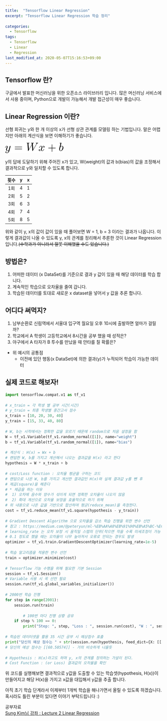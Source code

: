 ```yaml
---
title:  "Tensorflow Linear Regression"
excerpt: "Tensorflow Linear Regression 학습 정리"

categories:
  - Tensorflow
tags:
  - Tensorflow
  - Linear
  - Regression
last_modified_at: 2020-05-07T15:16:53+09:00
---
```


## Tensorflow 란?

  구글에서 발표한 머신러닝을 위한 오픈소스 라이브러리 입니다.  많은 머신러닝 서비스에서 사용 중이며, Python으로 개발이 가능해서 개발 접근성이 매우 좋습니다.

## Linear Regression 이란?

  선형 회귀는 y와 한 개 이상의 x가 선형 상관 관계를 모델링 하는 기법입니다.  말은 어렵지만 아래의 계산식을 보면 이해하기가 좋습니다. 

![](/assets/2020-05-07-Tensorflow-Linear-Regression/2020-05-07-Tensorflow-Linear-Regression_184014.png)

  y의 답에 도달하기 위해 주어진 x가 있고, W(weight)의 값과 b(bias)의 값을 조정해서 결과적으로 y와 일치할 수 있도록 합니다.

|  <center>횟수</center> |  <center>y</center> |  <center>x</center> |
|:--------|:--------:|--------:|
| <center>1회</center> | <center>4</center> | <center>1</center> |
| <center>2회</center> | <center>5</center> | <center>2</center> |
| <center>3회</center> | <center>6</center> | <center>3</center> |
| <center>4회</center> | <center>7</center> | <center>4</center> |
| <center>5회</center> | <center>8</center> | <center>5</center> |

  위와 같이 y, x의 값이 값이 있을 때 풀어보면 W = 1, b = 3 이라는 결과가 나옵니다.  이렇게 결과값이 나올 수 있도록 y, x의 관계를 정리해서 추론한 것이 Linear Regression 입니다.~~(수학과가 아니라서 잘못 이해했을 수도 있습니다.)~~

## 방법은?

1. 어떠한 데이터 (x DataSet)를 기준으로 결과 y 값이 있을 때 해당 데이터를 학습 합니다.
2. 계속적인 학습으로 오차율을 줄여 갑니다.
3. 학습된 데이터를 토대로 새로운 x dataset을 넣어서 y 값을 추론 합니다.

## 어디다 써먹지?

1. 남부순환로 신림역에서 서울대 입구역 월요일 오후 10시에 출발하면 얼마가 걸릴까?
2. 학교에서 A 학생이 고등학교에서 8시간을 공부 했을 때 성적은?
3. 야구에서 A 타자가 B 투수를 만났을 때 안타를 칠 확률은?
- 위 예시의 공통점
    - 이전에 있던 행동(x DataSet)에 의한 결과(y)가 누적되어 학습이 가능한 데이터

## 실제 코드로 해보자!

```python
import tensorflow.compat.v1 as tf_v1

# x_train = 각 학생 별 공부 시간(시간)
# y_train = 최종 학생별 중간고사 점수
x_train = [10, 20, 30, 40]
y_train = [15, 33, 40, 80]

# W, b는 시작에서는 정확한 값을 모르기 때문에 random으로 처음 설정을 함
W = tf_v1.Variable(tf_v1.random_normal([1]), name="weight")
b = tf_v1.Variable(tf_v1.random_normal([1]), name="bias")

# 계산식 : H(x) = Wx + b
# 랜덤한 W, b를 가지고 계산해서 나오는 결과값을 H(x) 라고 한다
hypothesis = W * x_train + b

# cost/Loss function : 오차율 평균을 구하는 코드
# 랜덤으로 나온 W, b를 가지고 계산한 결과값인 H(x)와 실제 결과값 y를 뺀 후
# 제곱(square)을 해준다
# * 제곱을 하는 이유
#  1) 오차에 음수와 양수가 섞이게 되면 정확한 오차율이 나오지 않음
#  2) 확대 계산으로 오차율 보정을 효율적으로 하기 위해
# 위 내용으로 나온 값을 기반으로 합산하여 평균(reduce_mean)을 측정한다.
cost = tf_v1.reduce_mean(tf_v1.square(hypothesis - y_train))

# Gradient Descent Algorithm 으로 오차율을 감소 학습 진행을 위한 변수 선언
# 참고 : https://medium.com/@peteryun/ml-%EB%AA%A8%EB%91%90%EB%A5%BC-%EC%9C%84%ED%95%9C-tensorflow-3-gradient-descent-algorithm-%EA%B8%B0%EB%B3%B8-c0688208fc59
# learning_rate 는 오차 보정 시 움직일 스탭의 단위(작으면 작을 수록 미세조정이 가능 다만 횟수가 늘어나야 안정적이 되는것 같음)
# 0.1 정도로 했을 때는 오차율이 너무 높아져서 오류로 안되는 경우도 발생
optimizer = tf_v1.train.GradientDescentOptimizer(learning_rate=1e-5)

# 학습 알고리즘을 적용한 변수 선언
train = optimizer.minimize(cost)

# Tensorflow 기능 수행을 위해 필요한 기본 Session
session = tf_v1.Session()
# Variable 사용 시 꼭 선언 필요
session.run(tf_v1.global_variables_initializer())

# 2000번 학습 진행
for step in range(2001):
    session.run(train)

		# 100번 마다 진행 상황 공유
    if step % 100 == 0:
        print("Step: ", step, "Loss : ", session.run(cost), "W : ", session.run(W), "b : ", session.run(b))

# 학습된 데이터셋을 활용 35 시간 공부 시 예상점수 표출 
print("당신의 예상 점수는 " + str(session.run(hypothesis, feed_dict={X: [[35.]]})))
# 당신의 예상 점수는 [[60.50574]] - 거의 비슷하게 나올듯

# Hypothesis : H(x)라고도 하며 y, x의 관계를 정의하는 가설이 된다.
# Cost Function : (or Loss) 결과값의 오차율을 확인
```

위 코드를 실행해보면 결과적으로 y값을 도출할 수 있는 학습셋(hypothesis, H(x))이 만들어지고 해당 H(x)을 가지고 x값을 대입해서 y값을 추출 합니다.

아직 초기 학습 단계라서 이제부터 1개씩 학습을 해나가면서 올릴 수 있도록 하겠습니다.
혹시라도 틀린 부분이 있다면 이야기 부탁드립니다 :)

공부자료  
[Sung Kim님 강좌 : Lecture 2 Linear Regression](https://www.youtube.com/watch?v=Hax03rCn3UI)
